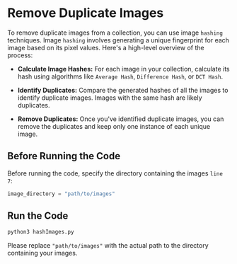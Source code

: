 # Remove Duplicate Images

To remove duplicate images from a collection, you can use image `hashing` techniques. Image `hashing` involves generating a unique fingerprint for each image based on its pixel values. Here's a high-level overview of the process:

- **Calculate Image Hashes:** For each image in your collection, calculate its hash using algorithms like `Average Hash`, `Difference Hash`, or `DCT Hash`.

- **Identify Duplicates:** Compare the generated hashes of all the images to identify duplicate images. Images with the same hash are likely duplicates.

- **Remove Duplicates:** Once you've identified duplicate images, you can remove the duplicates and keep only one instance of each unique image.

## Before Running the Code

Before running the code, specify the directory containing the images `line 7`:

```python
image_directory = "path/to/images"
```

## Run the Code

```bash
python3 hashImages.py
```

Please replace `"path/to/images"` with the actual path to the directory containing your images.
